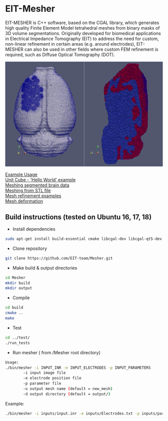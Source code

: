 # EIT-Mesher

EIT-MESHER is C++ software, based on the CGAL library, which generates high quality Finite Element Model tetrahedral meshes from binary masks of 3D volume segmentations. Originally developed for biomedical applications in Electrical Impedance Tomography (EIT) to address the need for custom, non-linear refinement in certain areas (e.g. around electrodes), EIT-MESHER can also be used in other fields where custom FEM refinement is required, such as Diffuse Optical Tomography (DOT).

<img src = "./examples/brain/figures/brain_PV_HR.png" alt="Rat Brain Mesh" width = 600>

[Example Usage](./examples/readme.md)  
[Unit Cube - 'Hello World' example](./examples/unitcube/readme.md)  
[Meshing segmented brain data](./examples/brain/readme.md)  
[Meshing from STL file](./examples/neonatescalp/readme.md)  
[Mesh refinement examples](./examples/refinements/readme.md)  
[Mesh deformation](./examples/deformation/readme.md)  

## Build instructions (tested on Ubuntu 16, 17, 18)

* Install dependencies

```bash
sudo apt-get install build-essential cmake libcgal-dev libcgal-qt5-dev libglu1-mesa libxi-dev libxmu-dev libglu1-mesa-dev
```

* Clone repository

```bash
git clone https://github.com/EIT-team/Mesher.git
```

* Make build & output directories

```bash
cd Mesher
mkdir build
mkdir output
```

* Compile

```bash
cd build
cmake ..
make
```

* Test

```bash
cd ../test/
./run_tests
```

* Run mesher ( from /Mesher root directory)

```bash
Usage:
./bin/mesher -i INPUT_INR -e INPUT_ELECTRODES -p INPUT_PARAMETERS
        -i input image file
        -e electrode position file
        -p parameter file
        -o output mesh name (default = new_mesh)
        -d output directory (default = output/)
```

Example:

```bash
./bin/mesher -i inputs/input.inr -e inputs/Electrodes.txt -p inputs/params.txt
```

